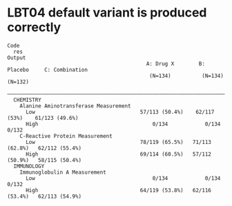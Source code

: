 # LBT04 default variant is produced correctly

    Code
      res
    Output
                                                 A: Drug X        B: Placebo     C: Combination
                                                  (N=134)          (N=134)          (N=132)    
      —————————————————————————————————————————————————————————————————————————————————————————
      CHEMISTRY                                                                                
        Alanine Aminotransferase Measurement                                                   
          Low                                  57/113 (50.4%)    62/117 (53%)    61/123 (49.6%)
          High                                     0/134            0/134            0/132     
        C-Reactive Protein Measurement                                                         
          Low                                  78/119 (65.5%)   71/113 (62.8%)   62/112 (55.4%)
          High                                 69/114 (60.5%)   57/112 (50.9%)   58/115 (50.4%)
      IMMUNOLOGY                                                                               
        Immunoglobulin A Measurement                                                           
          Low                                      0/134            0/134            0/132     
          High                                 64/119 (53.8%)   62/116 (53.4%)   62/113 (54.9%)

